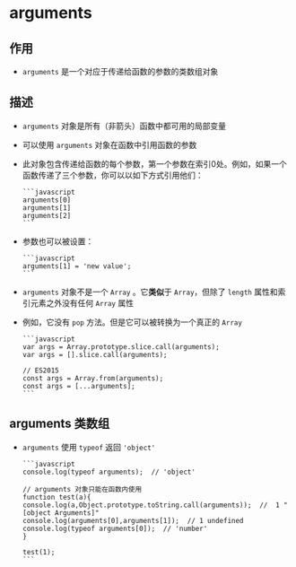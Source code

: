 # arguments

## 作用

  - `arguments` 是一个对应于传递给函数的参数的类数组对象

## 描述

  - `arguments` 对象是所有（非箭头）函数中都可用的局部变量

  - 可以使用 `arguments` 对象在函数中引用函数的参数

  - 此对象包含传递给函数的每个参数，第一个参数在索引0处。例如，如果一个函数传递了三个参数，你可以以如下方式引用他们：

        ```javascript
        arguments[0]
        arguments[1]
        arguments[2]
        ```

  - 参数也可以被设置：

        ```javascript
        arguments[1] = 'new value';
        ```

  - `arguments` 对象不是一个 `Array` 。它**类似**于 `Array`，但除了 `length` 属性和索引元素之外没有任何 `Array` 属性

  - 例如，它没有 `pop` 方法。但是它可以被转换为一个真正的 `Array`

        ```javascript
        var args = Array.prototype.slice.call(arguments);
        var args = [].slice.call(arguments);

        // ES2015
        const args = Array.from(arguments);
        const args = [...arguments];
        ```

## arguments 类数组

  - `arguments` 使用 `typeof` 返回 `'object'`

        ```javascript
        console.log(typeof arguments);  // 'object'

        // arguments 对象只能在函数内使用
        function test(a){
        console.log(a,Object.prototype.toString.call(arguments));  //  1 "[object Arguments]"
        console.log(arguments[0],arguments[1]);  // 1 undefined
        console.log(typeof arguments[0]);  // 'number'
        }

        test(1);
        ```
